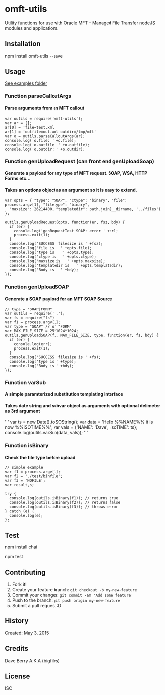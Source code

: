 
# omft-utils

Utility functions for use with Oracle MFT - Managed File Transfer nodeJS modules and applications.

## Installation

npm install omft-utils --save

## Usage

[See examples folder](examples)

### Function parseCalloutArgs
#### Parse arguments from an MFT callout

    var outils = require('omft-utils');
    var ar = [];
    ar[0] = 'file=test.xml'
    ar[1] = 'outfile=out.xml outdir=/tmp/mft'
    var o = outils.parseCalloutArgs(ar);
    console.log('o.file: ' +o.file);
    console.log('o.outfile: ' +o.outfile);
    console.log('o.outdir: ' +o.outdir);


### Function genUploadRequest (can front end genUploadSoap) 
#### Generate a payload for any type of MFT request. SOAP, WSA, HTTP Forms etc...
#### Takes an options object as an argument so it is easy to extend.

```
var opts = { "type": "SOAP", "ctype": "binary", "file": process.argv[1], "filetype": "binary",
  "maxsize": 26214400, "templatedir": path.join(__dirname, '../files')
};

outils.genUploadRequest(opts, function(er, fsz, bdy) {
  if (er) {
    console.log('genRequestTest SOAP: error ' +er);
    process.exit(1);
  }
  console.log('SUCCESS: filesize is ' +fsz);
  console.log('file is   ' +opts.file);
  console.log('type is    ' +opts.type);
  console.log('ctype is   ' +opts.ctype);
  console.log('maxsize is   ' +opts.maxsize);
  console.log('templatedir is   ' +opts.templatedir);
  console.log('Body is   ' +bdy);
});
```

### Function genUploadSOAP
#### Generate a SOAP payload for an MFT SOAP Source 

```
// type = "SOAP|FORM"
var outils = require('..');
var fs = require("fs");
var f1 = process.argv[1];
var type = "SOAP" // or "FORM"
var MAX_FILE_SIZE = 25*1024*1024;
outils.genUploadSOAP(f1, MAX_FILE_SIZE, type, function(er, fs, bdy) {
  if (er) {
    console.log(err);
    process.exit(1);
  }
  console.log('SUCCESS: filesize is ' +fs);
  console.log('type is ' +type);
  console.log('Body is ' +bdy);
});
```

### Function varSub
#### A simple paramterized substitution templating interface
#### Takes date string and subvar object as arguments with optional delimeter as 3rd argument
'''
var ts = new Date().toISOString();
var data =  'Hello %%NAME%% it is now %%ISOTIME%%';
var vals = {'NAME': 'Dave', 'isoTIME': ts};
console.log(outils.varSub(data, vals));
'''

### Function isBinary
#### Check the file type before upload

```
// simple example
var f1 = process.argv[1];
var f2 = './test/binfile';
var f3 = 'NOFILE';
var result,s;

try {
  console.log(outils.isBinary(f1)); // returns true
  console.log(outils.isBinary(f2)); // returns false
  console.log(outils.isBinary(f3)); // throws error
} catch (e) {
  console.log(e);
};
```

## Test

npm install chai

npm test

## Contributing

1. Fork it!
2. Create your feature branch: `git checkout -b my-new-feature`
3. Commit your changes: `git commit -am 'Add some feature'`
4. Push to the branch: `git push origin my-new-feature`
5. Submit a pull request :D

## History

Created: May 3, 2015

## Credits

Dave Berry A.K.A (bigfiles)

## License

ISC
